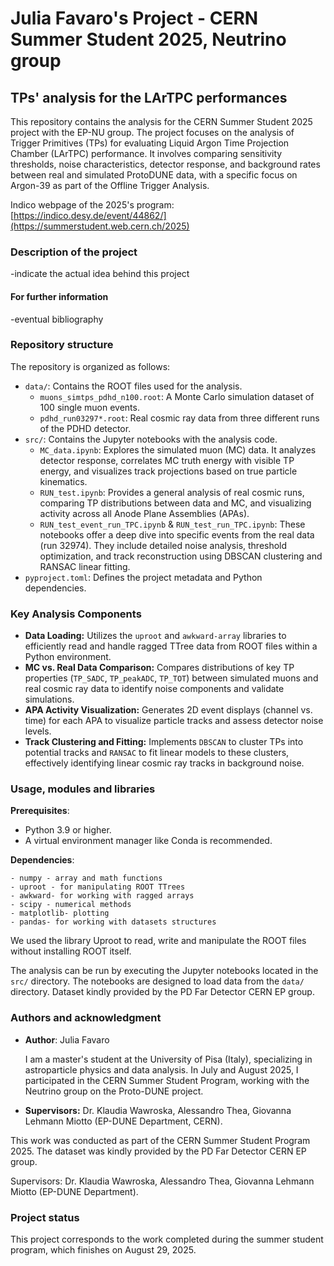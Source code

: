 # Julia Favaro's Project - CERN Summer Student 2025, Neutrino group
## TPs' analysis for the LArTPC performances

This repository contains the analysis for the CERN Summer Student 2025 project with the EP-NU group. The project focuses on the analysis of Trigger Primitives (TPs) for evaluating Liquid Argon Time Projection Chamber (LArTPC) performance. It involves comparing sensitivity thresholds, noise characteristics, detector response, and background rates between real and simulated ProtoDUNE data, with a specific focus on Argon-39 as part of the Offline Trigger Analysis.

Indico webpage of the 2025's program: [https://indico.desy.de/event/44862/](https://summerstudent.web.cern.ch/2025)

### Description of the project
-indicate the actual idea behind this project

#### For further information
-eventual bibliography

### Repository structure

The repository is organized as follows:

-   `data/`: Contains the ROOT files used for the analysis.
    -   `muons_simtps_pdhd_n100.root`: A Monte Carlo simulation dataset of 100 single muon events.
    -   `pdhd_run03297*.root`: Real cosmic ray data from three different runs of the PDHD detector.
-   `src/`: Contains the Jupyter notebooks with the analysis code.
    -   `MC_data.ipynb`: Explores the simulated muon (MC) data. It analyzes detector response, correlates MC truth energy with visible TP energy, and visualizes track projections based on true particle kinematics.
    -   `RUN_test.ipynb`: Provides a general analysis of real cosmic runs, comparing TP distributions between data and MC, and visualizing activity across all Anode Plane Assemblies (APAs).
    -   `RUN_test_event_run_TPC.ipynb` & `RUN_test_run_TPC.ipynb`: These notebooks offer a deep dive into specific events from the real data (run 32974). They include detailed noise analysis, threshold optimization, and track reconstruction using DBSCAN clustering and RANSAC linear fitting.
-   `pyproject.toml`: Defines the project metadata and Python dependencies.
  
### Key Analysis Components

-   **Data Loading:** Utilizes the `uproot` and `awkward-array` libraries to efficiently read and handle ragged TTree data from ROOT files within a Python environment.
-   **MC vs. Real Data Comparison:** Compares distributions of key TP properties (`TP_SADC`, `TP_peakADC`, `TP_TOT`) between simulated muons and real cosmic ray data to identify noise components and validate simulations.
-   **APA Activity Visualization:** Generates 2D event displays (channel vs. time) for each APA to visualize particle tracks and assess detector noise levels.
-   **Track Clustering and Fitting:** Implements `DBSCAN` to cluster TPs into potential tracks and `RANSAC` to fit linear models to these clusters, effectively identifying linear cosmic ray tracks in background noise.

###  Usage, modules and libraries

**Prerequisites**: 

-   Python 3.9 or higher.
-   A virtual environment manager like Conda is recommended.

**Dependencies**:

    - numpy - array and math functions
    - uproot - for manipulating ROOT TTrees
    - awkward- for working with ragged arrays
    - scipy - numerical methods 
    - matplotlib- plotting
    - pandas- for working with datasets structures
    
We used the library Uproot to read, write and manipulate the ROOT files without installing ROOT itself.

The analysis can be run by executing the Jupyter notebooks located in the `src/` directory. The notebooks are designed to load data from the `data/` directory. Dataset kindly provided by the PD Far Detector CERN EP group.

### Authors and acknowledgment

-   **Author**: Julia Favaro

    I am a master's student at the University of Pisa (Italy), specializing in astroparticle physics and data analysis. In July and August 2025, I participated in the CERN Summer Student Program, working with the Neutrino group on the Proto-DUNE project.
-   **Supervisors:** Dr. Klaudia Wawroska, Alessandro Thea, Giovanna Lehmann Miotto (EP-DUNE Department, CERN).

This work was conducted as part of the CERN Summer Student Program 2025. The dataset was kindly provided by the PD Far Detector CERN EP group.

Supervisors: Dr. Klaudia Wawroska, Alessandro Thea, Giovanna Lehmann Miotto (EP-DUNE Department). 
  
### Project status

This project corresponds to the work completed during the summer student program, which finishes on August 29, 2025.
